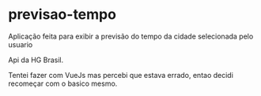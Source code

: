 # previsao-tempo
Aplicação feita para exibir a previsão do tempo da cidade selecionada pelo usuario

Api da HG Brasil.

Tentei fazer com VueJs mas percebi que estava errado, entao decidi recomeçar com o basico mesmo.
